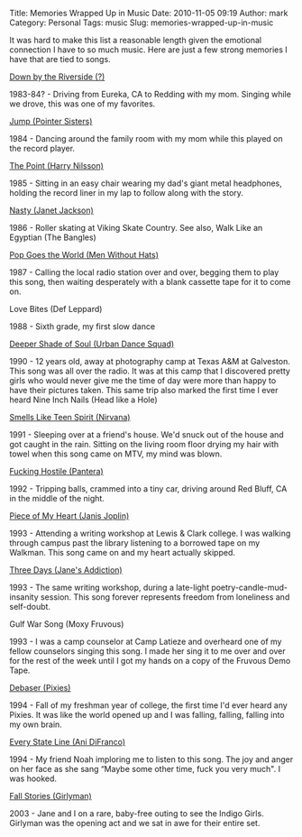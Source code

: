 Title: Memories Wrapped Up in Music
Date: 2010-11-05 09:19
Author: mark
Category: Personal
Tags: music
Slug: memories-wrapped-up-in-music

It was hard to make this list a reasonable length given the emotional
connection I have to so much music. Here are just a few strong memories
I have that are tied to songs.

[Down by the Riverside (?)][]

1983-84? - Driving from Eureka, CA to Redding with my mom. Singing while
we drove, this was one of my favorites.

[Jump (Pointer Sisters)][]

1984 - Dancing around the family room with my mom while this played on
the record player.

[The Point (Harry Nilsson)][Jump (Pointer Sisters)]

1985 - Sitting in an easy chair wearing my dad's giant metal headphones,
holding the record liner in my lap to follow along with the story.

[Nasty (Janet Jackson)][]

1986 - Roller skating at Viking Skate Country. See also, Walk Like an
Egyptian (The Bangles)

[Pop Goes the World (Men Without Hats)][]

1987 - Calling the local radio station over and over, begging them to
play this song, then waiting desperately with a blank cassette tape for
it to come on.

Love Bites (Def Leppard)

1988 - Sixth grade, my first slow dance

[Deeper Shade of Soul (Urban Dance Squad)][]

1990 - 12 years old, away at photography camp at Texas A&M at Galveston.
This song was all over the radio. It was at this camp that I discovered
pretty girls who would never give me the time of day were more than
happy to have their pictures taken. This same trip also marked the first
time I ever heard Nine Inch Nails (Head like a Hole)

[Smells Like Teen Spirit (Nirvana)][]

1991 - Sleeping over at a friend's house. We'd snuck out of the house
and got caught in the rain. Sitting on the living room floor drying my
hair with towel when this song came on MTV, my mind was blown.

[Fucking Hostile (Pantera)][]

1992 - Tripping balls, crammed into a tiny car, driving around Red Bluff, CA in the
middle of the night.

[Piece of My Heart (Janis Joplin)][]

1993 - Attending a writing workshop at Lewis & Clark college. I was
walking through campus past the library listening to a borrowed tape on
my Walkman. This song came on and my heart actually skipped.

[Three Days (Jane's Addiction)][]

1993 - The same writing workshop, during a late-light
poetry-candle-mud-insanity session. This song forever represents freedom
from loneliness and self-doubt.

Gulf War Song (Moxy Fruvous)

1993 - I was a camp counselor at Camp Latieze and overheard one of my
fellow counselors singing this song. I made her sing it to me over and
over for the rest of the week until I got my hands on a copy of the
Fruvous Demo Tape.

[Debaser (Pixies)][]

1994 - Fall of my freshman year of college, the first time I'd ever
heard any Pixies. It was like the world opened up and I was falling,
falling, falling into my own brain.

[Every State Line (Ani DiFranco)][]

1994 - My friend Noah imploring me to listen to this song. The joy and
anger on her face as she sang “Maybe some other time, fuck you very
much". I was hooked.

[Fall Stories (Girlyman)][]

2003 - Jane and I on a rare, baby-free outing to see the Indigo Girls.
Girlyman was the opening act and we sat in awe for their entire set.

  [Down by the Riverside (?)]: https://www.amazon.com/gp/product/B000SA06BK/ref=dm_dp_trk2?ie=UTF8&qid=1288708594&sr=301-1
  [Jump (Pointer Sisters)]: https://www.amazon.com/Jump-For-My-Love/dp/B001O3OEPE/ref=sr_1_1?ie=UTF8&qid=1288708628&sr=1-1
  [The Point (Harry Nilsson)]: https://www.amazon.com/Point-Deluxe-Packaging-Harry-Nilsson/dp/B000077SX4
  [Nasty (Janet Jackson)]: https://www.amazon.com/Nasty/dp/B000V619RQ/ref=sr_1_1?ie=UTF8&qid=1288708674&sr=1-1
  [Pop Goes the World (Men Without Hats)]: https://itunes.apple.com/us/album/pop-goes-the-world/id367919319?i=367919574
  [Deeper Shade of Soul (Urban Dance Squad)]: https://www.amazon.com/Deeper-Shade-Of-Soul/dp/B001XRCW5U/ref=sr_1_6?ie=UTF8&qid=1288829715&sr=1-6
  [Smells Like Teen Spirit (Nirvana)]: https://www.amazon.com/Smells-Like-Teen-Spirit/dp/B000V639BK/ref=sr_1_1?ie=UTF8&qid=1288708856&sr=1-1
  [Fucking Hostile (Pantera)]: https://www.amazon.com/Fucking-Hostile-Explicit/dp/B001O80G6U/ref=sr_1_1?ie=UTF8&qid=1288708874&sr=1-1
  [Piece of My Heart (Janis Joplin)]: https://www.amazon.com/Piece-Of-My-Heart/dp/B00160ULMA/ref=sr_1_1?ie=UTF8&qid=1288708916&sr=1-1
  [Three Days (Jane's Addiction)]: https://www.amazon.com/Three-Days/dp/B002FVQ1QY/ref=sr_1_7?ie=UTF8&qid=1288708940&sr=1-7
  [Debaser (Pixies)]: https://www.amazon.com/Debaser/dp/B000SFQL46/ref=sr_1_3?ie=UTF8&qid=1288709038&sr=1-3
  [Every State Line (Ani DiFranco)]: https://www.amazon.com/Every-State-Line/dp/B000SHH8DC/ref=sr_1_1?ie=UTF8&qid=1288709063&sr=1-1
  [Fall Stories (Girlyman)]: https://www.amazon.com/Fall-Stories/dp/B001BVRXSO/ref=sr_1_1?ie=UTF8&qid=1288709081&sr=1-1
